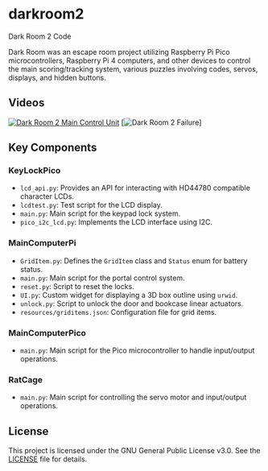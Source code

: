 # darkroom2

Dark Room 2 Code

Dark Room was an escape room project utilizing Raspberry Pi Pico microcontrollers, Raspberry Pi 4 computers, and other devices to control the main scoring/tracking system, various puzzles involving codes, servos, displays, and hidden buttons.

## Videos

[![Dark Room 2 Main Control Unit](https://img.youtube.com/vi/k65V7-WZjJ0/0.jpg)](https://www.youtube.com/watch?v=k65V7-WZjJ0)
[![Dark Room 2 Failure](https://img.youtube.com/vi/XCMcgiAZ-34/0.jpg)]

## Key Components

### KeyLockPico

- `lcd_api.py`: Provides an API for interacting with HD44780 compatible character LCDs.
- `lcdtest.py`: Test script for the LCD display.
- `main.py`: Main script for the keypad lock system.
- `pico_i2c_lcd.py`: Implements the LCD interface using I2C.

### MainComputerPi

- `GridItem.py`: Defines the `GridItem` class and `Status` enum for battery status.
- `main.py`: Main script for the portal control system.
- `reset.py`: Script to reset the locks.
- `UI.py`: Custom widget for displaying a 3D box outline using `urwid`.
- `unlock.py`: Script to unlock the door and bookcase linear actuators.
- `resources/griditems.json`: Configuration file for grid items.

### MainComputerPico

- `main.py`: Main script for the Pico microcontroller to handle input/output operations.

### RatCage

- `main.py`: Main script for controlling the servo motor and input/output operations.

## License

This project is licensed under the GNU General Public License v3.0. See the [LICENSE](LICENSE) file for details.